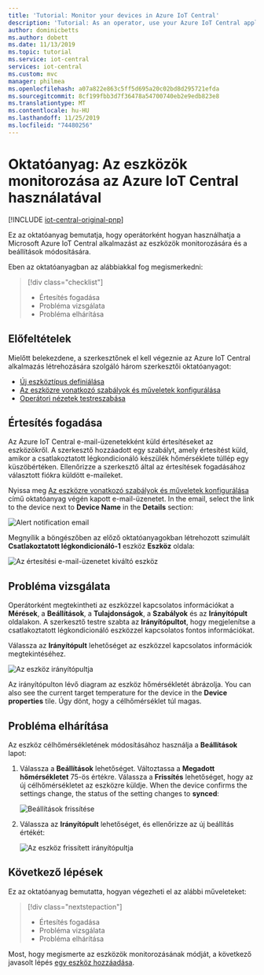 ```yaml
---
title: 'Tutorial: Monitor your devices in Azure IoT Central'
description: 'Tutorial: As an operator, use your Azure IoT Central application to monitor your devices.'
author: dominicbetts
ms.author: dobett
ms.date: 11/13/2019
ms.topic: tutorial
ms.service: iot-central
services: iot-central
ms.custom: mvc
manager: philmea
ms.openlocfilehash: a07a822e863c5ff5d695a20c02bd8d295721efda
ms.sourcegitcommit: 8cf199fbb3d7f36478a54700740eb2e9edb823e8
ms.translationtype: MT
ms.contentlocale: hu-HU
ms.lasthandoff: 11/25/2019
ms.locfileid: "74480256"
---
```

# <a name="tutorial-use-azure-iot-central-to-monitor-your-devices"></a>Oktatóanyag: Az eszközök monitorozása az Azure IoT Central használatával

[!INCLUDE [iot-central-original-pnp](../../../includes/iot-central-original-pnp-note.md)]

Ez az oktatóanyag bemutatja, hogy operátorként hogyan használhatja a Microsoft Azure IoT Central alkalmazást az eszközök monitorozására és a beállítások módosítására.

Eben az oktatóanyagban az alábbiakkal fog megismerkedni:

> [!div class="checklist"]
> * Értesítés fogadása
> * Probléma vizsgálata
> * Probléma elhárítása

## <a name="prerequisites"></a>Előfeltételek

Mielőtt belekezdene, a szerkesztőnek el kell végeznie az Azure IoT Central alkalmazás létrehozására szolgáló három szerkesztői oktatóanyagot:

* [Új eszköztípus definiálása](tutorial-define-device-type.md)
* [Az eszközre vonatkozó szabályok és műveletek konfigurálása](tutorial-configure-rules.md)
* [Operátori nézetek testreszabása](tutorial-customize-operator.md)

## <a name="receive-a-notification"></a>Értesítés fogadása

Az Azure IoT Central e-mail-üzenetekként küld értesítéseket az eszközökről. A szerkesztő hozzáadott egy szabályt, amely értesítést küld, amikor a csatlakoztatott légkondicionáló készülék hőmérséklete túllép egy küszöbértéken. Ellenőrizze a szerkesztő által az értesítések fogadásához választott fiókra küldött e-maileket.

Nyissa meg [Az eszközre vonatkozó szabályok és műveletek konfigurálása](tutorial-configure-rules.md) című oktatóanyag végén kapott e-mail-üzenetet. In the email, select the link to the device next to **Device Name** in the **Details** section:

![Alert notification email](media/tutorial-monitor-devices/email.png)

Megnyílik a böngészőben az előző oktatóanyagokban létrehozott szimulált **Csatlakoztatott légkondicionáló-1** eszköz **Eszköz** oldala:

![Az értesítési e-mail-üzenetet kiváltó eszköz](media/tutorial-monitor-devices/sourcedevice.png)

## <a name="investigate-an-issue"></a>Probléma vizsgálata

Operátorként megtekintheti az eszközzel kapcsolatos információkat a **Mérések**, a **Beállítások**, a **Tulajdonságok**, a **Szabályok** és az **Irányítópult** oldalakon. A szerkesztő testre szabta az **Irányítópultot**, hogy megjelenítse a csatlakoztatott légkondicionáló eszközzel kapcsolatos fontos információkat.

Válassza az **Irányítópult** lehetőséget az eszközzel kapcsolatos információk megtekintéséhez.

![Az eszköz irányítópultja](media/tutorial-monitor-devices/initial_screen.png)

Az irányítópulton lévő diagram az eszköz hőmérsékletét ábrázolja. You can also see the current target temperature for the device in the **Device properties** tile. Úgy dönt, hogy a célhőmérséklet túl magas.

## <a name="remediate-an-issue"></a>Probléma elhárítása

Az eszköz célhőmérsékletének módosításához használja a **Beállítások** lapot:

1. Válassza a **Beállítások** lehetőséget. Változtassa a **Megadott hőmérsékletet** 75-ös értékre. Válassza a **Frissítés** lehetőséget, hogy az új célhőmérsékletet az eszközre küldje. When the device confirms the settings change, the status of the setting changes to **synced**:

    ![Beállítások frissítése](media/tutorial-monitor-devices/change_settings.png)

2. Válassza az **Irányítópult** lehetőséget, és ellenőrizze az új beállítás értékét:

    ![Az eszköz frissített irányítópultja](media/tutorial-monitor-devices/new_settings.png)

## <a name="next-steps"></a>Következő lépések

Ez az oktatóanyag bemutatta, hogyan végezheti el az alábbi műveleteket:

> [!div class="nextstepaction"]
> * Értesítés fogadása
> * Probléma vizsgálata
> * Probléma elhárítása

Most, hogy megismerte az eszközök monitorozásának módját, a következő javasolt lépés [egy eszköz hozzáadása](tutorial-add-device.md).
